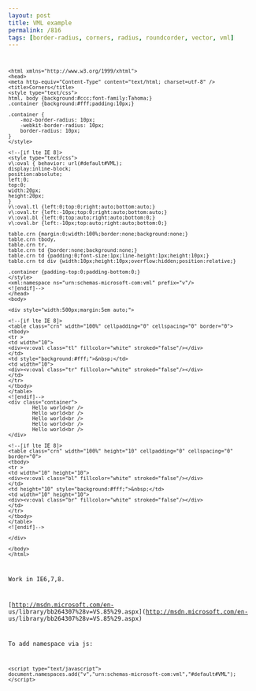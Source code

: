 ```yaml
---
layout: post
title: VML example
permalink: /816
tags: [border-radius, corners, radius, roundcorder, vector, vml]
---
```


<code><!DOCTYPE html PUBLIC "-//W3C//DTD XHTML 1.0 Transitional//EN"
"http://www.w3.org/TR/xhtml1/DTD/xhtml1-transitional.dtd">

    <html xmlns="http://www.w3.org/1999/xhtml">
    <head>
    <meta http-equiv="Content-Type" content="text/html; charset=utf-8" />
    <title>Corners</title>
    <style type="text/css">
    html, body {background:#ccc;font-family:Tahoma;}
    .container {background:#fff;padding:10px;}

    .container {
        -moz-border-radius: 10px;
        -webkit-border-radius: 10px;
        border-radius: 10px;
    }
    </style>

    <!--[if lte IE 8]>
    <style type="text/css">
    v\:oval { behavior: url(#default#VML);
    display:inline-block;
    position:absolute;
    left:0;
    top:0;
    width:20px;
    height:20px;
    }
    v\:oval.tl {left:0;top:0;right:auto;bottom:auto;}
    v\:oval.tr {left:-10px;top:0;right:auto;bottom:auto;}
    v\:oval.bl {left:0;top:auto;right:auto;bottom:0;}
    v\:oval.br {left:-10px;top:auto;right:auto;bottom:0;}

    table.crn {margin:0;width:100%;border:none;background:none;}
    table.crn tbody,
    table.crn tr,
    table.crn td {border:none;background:none;}
    table.crn td {padding:0;font-size:1px;line-height:1px;height:10px;}
    table.crn td div {width:10px;height:10px;overflow:hidden;position:relative;}

    .container {padding-top:0;padding-bottom:0;}
    </style>
    <xml:namespace ns="urn:schemas-microsoft-com:vml" prefix="v"/>
    <![endif]-->
    </head>
    <body>

    <div style="width:500px;margin:5em auto;">

    <!--[if lte IE 8]>
    <table class="crn" width="100%" cellpadding="0" cellspacing="0" border="0">
    <tbody>
    <tr >
    <td width="10">
    <div><v:oval class="tl" fillcolor="white" stroked="false"/></div>
    </td>
    <td style="background:#fff;">&nbsp;</td>
    <td width="10">
    <div><v:oval class="tr" fillcolor="white" stroked="false"/></div>
    </td>
    </tr>
    </tbody>
    </table>
    <![endif]-->
    <div class="container">
            Hello world<br />
            Hello world<br />
            Hello world<br />
            Hello world<br />
            Hello world<br />
    </div>

    <!--[if lte IE 8]>
    <table class="crn" width="100%" height="10" cellpadding="0" cellspacing="0" border="0">
    <tbody>
    <tr >
    <td width="10" height="10">
    <div><v:oval class="bl" fillcolor="white" stroked="false"/></div>
    </td>
    <td height="10" style="background:#fff;">&nbsp;</td>
    <td width="10" height="10">
    <div><v:oval class="br" fillcolor="white" stroked="false"/></div>
    </td>
    </tr>
    </tbody>
    </table>
    <![endif]-->

    </div>

    </body>
    </html>




Work in IE6,7,8.




[http://msdn.microsoft.com/en-
us/library/bb264307%28v=VS.85%29.aspx](http://msdn.microsoft.com/en-
us/library/bb264307%28v=VS.85%29.aspx)


To add namespace via js:


    <script type="text/javascript">
    document.namespaces.add("v","urn:schemas-microsoft-com:vml","#default#VML");
    </script>


